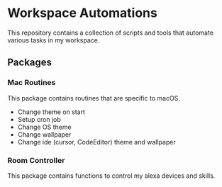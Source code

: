 # Workspace Automations

This repository contains a collection of scripts and tools that automate various tasks in my workspace.

## Packages

### Mac Routines

This package contains routines that are specific to macOS.

  - Change theme on start
  - Setup cron job
  - Change OS theme
  - Change wallpaper
  - Change ide (cursor, CodeEditor) theme and wallpaper

### Room Controller

This package contains functions to control my alexa devices and skills.